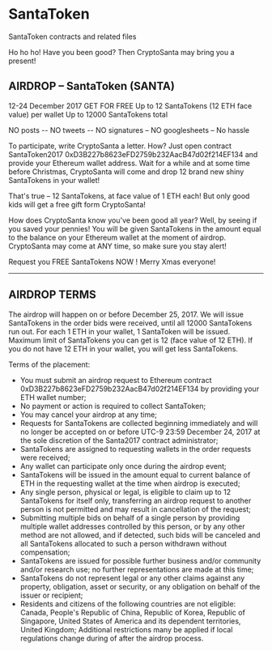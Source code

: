 # SantaToken
SantaToken contracts and related files

Ho ho ho! Have you been good? Then CryptoSanta may bring you a present!

## AIRDROP – SantaToken (SANTA)
12-24 December 2017
GET FOR FREE
Up to 12 SantaTokens (12 ETH face value) per wallet
Up to 12000 SantaTokens total

NO posts -- NO tweets -- NO signatures – NO googlesheets – No hassle

To participate, write CryptoSanta a letter. How? Just open contract SantaToken2017 0xD3B227b8623eFD2759b232AacB47d02f214EF134 and provide your Ethereum wallet address. Wait for a while and at some time before Christmas, CryptoSanta will come and drop 12 brand new shiny SantaTokens in your wallet! 

That's true – 12 SantaTokens, at face value of 1 ETH each! But only good kids will get a free gift form CryptoSanta!

How does CryptoSanta know you've been good all year? Well, by seeing if you saved your pennies! You will be given SantaTokens in the amount equal to the balance on your Ethereum wallet at the moment of airdrop. CryptoSanta may come at ANY time, so make sure you stay alert!

Request you FREE SantaTokens NOW ! Merry Xmas everyone! 

*****************

## AIRDROP TERMS

The airdrop will happen on or before December 25, 2017. We will issue SantaTokens in the order bids were received, until all 12000 SantaTokens run out. For each 1 ETH in your wallet, 1 SantaToken will be issued. Maximum limit of SantaTokens you can get is 12 (face value of 12 ETH). If you do not have 12 ETH in your wallet, you will get less SantaTokens. 

Terms of the placement: 
- You must submit an airdrop request to Ethereum contract 0xD3B227b8623eFD2759b232AacB47d02f214EF134 by providing your ETH wallet number;
- No payment or action is required to collect SantaToken;
- You may cancel your airdrop at any time;
- Requests for SantaTokens are collected beginning immediately and will no longer be accepted on or before UTC-9 23:59 December 24, 2017 at the sole discretion of the Santa2017 contract administrator;
- SantaTokens are assigned to requesting wallets in the order requests were received;
- Any wallet can participate only once during the airdrop event;
- SantaTokens will be issued in the amount equal to current balance of ETH in the requesting wallet at the time when airdrop is executed;
- Any single person, physical or legal, is eligible to claim up to 12 SantaTokens for itself only, transferring an airdrop request to another person is not permitted and may result in cancellation of the request;
- Submitting multiple bids on behalf of a single person by providing multiple wallet addresses controlled by this person, or by any other method are not allowed, and if detected, such bids will be canceled and all SantaTokens allocated to such a person withdrawn without compensation;
- SantaTokens are issued for possible further business and/or community and/or research use; no further representations are made at this time;
- SantaTokens do not represent legal or any other claims against any property, obligation, asset or security, or any obligation on behalf of the issuer or recipient;
- Residents and citizens of the following countries are not eligible: Canada, People's Republic of China, Republic of Korea, Republic of Singapore, United States of America and its dependent territories, United Kingdom; 
Additional restrictions many be applied if local regulations change during of after the airdrop process.

